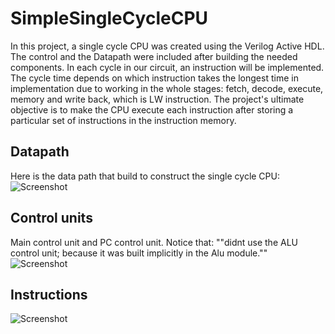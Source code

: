 # SimpleSingleCycleCPU
In this project, a single cycle CPU was created using the Verilog Active HDL. The control and the Datapath were included after building the needed components. In each cycle in our circuit, an instruction will be implemented. The cycle time depends on which instruction takes the longest time in implementation due to working in the whole stages: fetch, decode, execute, memory and write back, which is LW instruction. The project's ultimate objective is to make the CPU execute each instruction after storing a particular set of instructions in the instruction memory. 

## Datapath
Here is the data path that build to construct the single cycle CPU:
![Screenshot](https://github.com/user-attachments/assets/56d3ae91-6866-47f4-b173-9c3b9c44dea2)

## Control units
Main control unit and PC control unit. Notice that: ""didnt use the ALU control unit; because it was built implicitly in the Alu module.""
![Screenshot](https://github.com/user-attachments/assets/a29347c9-38ff-402c-9d2a-20cc5236d068)


## Instructions
![Screenshot](https://github.com/user-attachments/assets/9104ae89-5535-4d59-8e38-bc3268420233)


